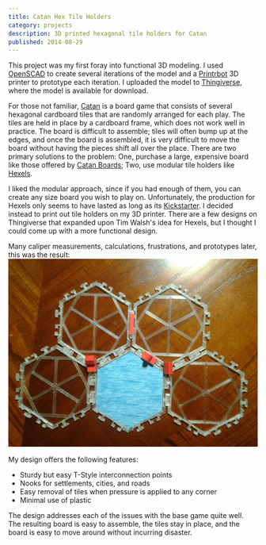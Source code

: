 ```yaml
---
title: Catan Hex Tile Holders
category: projects
description: 3D printed hexagonal tile holders for Catan
published: 2014-08-29
---
```

This project was my first foray into functional 3D modeling. I used [OpenSCAD](http://www.openscad.org/) to create several iterations of the model and a [Printrbot](http://printrbot.com/) 3D printer to prototype each iteration. I uploaded the model to [Thingiverse](http://www.thingiverse.com/thing:139005), where the model is available for download.

For those not familiar, [Catan](http://www.catan.com/) is a board game that consists of several hexagonal cardboard tiles that are randomly arranged for each play. The tiles are held in place by a cardboard frame, which does not work well in practice. The board is difficult to assemble; tiles will often bump up at the edges, and once the board is assembled, it is very difficult to move the board without having the pieces shift all over the place. There are two primary solutions to the problem: One, purchase a large, expensive board like those offered by [Catan Boards](http://mycatanboards.com/); Two, use modular tile holders like [Hexels](http://www.thehexels.com/).

I liked the modular approach, since if you had enough of them, you can create any size board you wish to play on. Unfortunately, the production for Hexels only seems to have lasted as long as its [Kickstarter](https://www.kickstarter.com/projects/1330163305/hexels-the-completely-modular-settlers-of-catan-ga). I decided instead to print out tile holders on my 3D printer. There are a few designs on Thingiverse that expanded upon Tim Walsh's idea for Hexels, but I thought I could come up with a more functional design.

Many caliper measurements, calculations, frustrations, and prototypes later, this was the result:
![Hex tile holders with hex tile, city, settlement, ship, and road held in place.](/assets/img/hex_tiles.jpg)

My design offers the following features:

* Sturdy but easy T-Style interconnection points
* Nooks for settlements, cities, and roads
* Easy removal of tiles when pressure is applied to any corner
* Minimal use of plastic

The design addresses each of the issues with the base game quite well. The resulting board is easy to assemble, the tiles stay in place, and the board is easy to move around without incurring disaster.